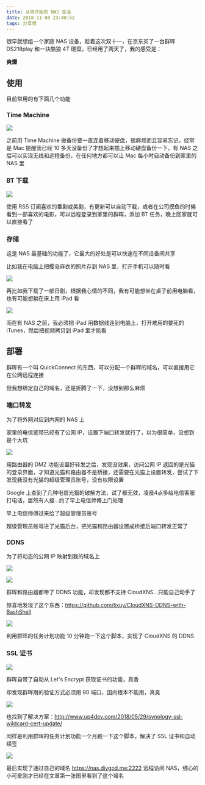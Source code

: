 ```yaml
---
title: 从零开始的 NAS 生活
date: 2018-11-08 23:40:52
tags: 分享境
---
```

很早就想组一个家庭 NAS 设备，趁着这次双十一，在京东买了一台群晖 DS218play 和一块酷狼 4T 硬盘，已经用了两天了，我的感受是：

**爽爆**<!--more-->

## 使用

目前常用的有下面几个功能

### Time Machine

![](/images/nas1.jpg)

之前用 Time Machine 做备份要一直连着移动硬盘，很麻烦而且容易忘记，经常是 Mac 提醒我已经 10 多天没备份了才想起来插上移动硬盘备份一下，有 NAS 之后可以实现无线和远程备份，在任何地方都可以让 Mac 每小时自动备份到家里的 NAS 里

### BT 下载

![](/images/nas2.jpg)

使用 RSS 订阅喜欢的番剧或美剧，有更新可以自动下载，或者在公司~~摸鱼~~的时候看到一部喜欢的电影，可以远程登录到家里的群晖，添加 BT 任务，晚上回家就可以直接看了

### 存储

这是 NAS 最基础的功能了，它最大的好处是可以快速在不同设备间共享

比如我在电脑上把樱岛麻衣的照片存到 NAS 里，打开手机可以随时看

![](/images/nas3.jpg)

再比如我下载了一部日剧，根据我心情的不同，我有可能想坐在桌子前用电脑看，也有可能想躺在床上用 iPad 看

![](/images/nas4.png)

而在有 NAS 之前，我必须把 iPad 用数据线连到电脑上，打开难用的要死的 iTunes，然后把视频拷贝到 iPad 里才能看

## 部署

群晖有一个叫 QuickConnect 的东西，可以分配一个群晖的域名，可以直接用它在公网远程连接

但我想绑定自己的域名，还是折腾了一下，没想到那么麻烦

### 端口转发

为了将外网对应到内网的 NAS 上

家里的电信宽带已经有了公网 IP，设置下端口转发就行了，以为很简单，没想到是个大坑

![](/images/nas5.jpg)

用路由器的 DMZ 功能设置好转发之后，发现没效果，访问公网 IP 返回的是光猫的登录界面，才知道光猫和路由器不是桥接，还需要在光猫上设置转发，尝试了下发现我没有光猫的超级管理员账号，没有权限设置

Google 上查到了几种电信光猫的破解方法，试了都无效，凌晨4点多给电信客服打电话，居然有人接...约了早上电信师傅上门处理

早上电信师傅过来给了超级管理员账号

超级管理员账号进了光猫后台，把光猫和路由器设置成桥接后端口转发正常了

### DDNS

为了将动态的公网 IP 映射到我的域名上

![](/images/nas6.jpg)

![](/images/nas7.jpg)

群晖和路由器都带了 DDNS 功能，却发现都不支持 CloudXNS...只能自己动手了

惊喜地发现了这个东西：https://github.com/lixuy/CloudXNS-DDNS-with-BashShell

![](/images/nas8.jpg)

利用群晖的任务计划功能 10 分钟跑一下这个脚本，实现了 CloudXNS 的 DDNS

### SSL 证书

![](/images/nas9.jpg)

群晖自带了自动从 Let's Encrypt 获取证书的功能，真香

却发现群晖用的验证方式必须用 80 端口，国内根本不能用，真臭

![](/images/nas10.jpg)

也找到了解决方案：http://www.up4dev.com/2018/05/29/synology-ssl-wildcard-cert-update/

同样是利用群晖的任务计划功能一个月跑一下这个脚本，解决了 SSL 证书和自动续签

![](/images/nas11.jpg)

最后实现了通过自己的域名 https://nas.diygod.me:2222 远程访问 NAS，细心的小可爱刚才已经在文章第一张图里看到了这个域名
